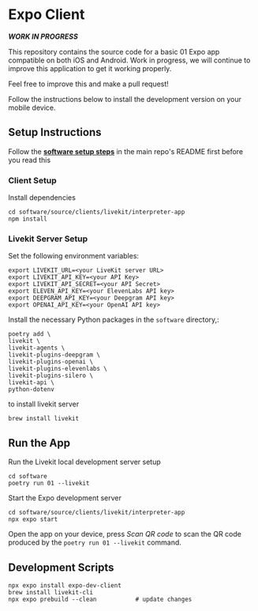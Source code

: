 # Expo Client

**_WORK IN PROGRESS_**

This repository contains the source code for a basic 01 Expo app compatible on both iOS and Android. Work in progress, we will continue to improve this application to get it working properly.

Feel free to improve this and make a pull request!

Follow the instructions below to install the development version on your mobile device.

## Setup Instructions

Follow the **[software setup steps](https://github.com/OpenInterpreter/01?tab=readme-ov-file#software)** in the main repo's README first before you read this

### Client Setup

Install dependencies
```shell
cd software/source/clients/livekit/interpreter-app
npm install
```

### Livekit Server Setup

Set the following environment variables:
```shell
export LIVEKIT_URL=<your LiveKit server URL>
export LIVEKIT_API_KEY=<your API Key>
export LIVEKIT_API_SECRET=<your API Secret>
export ELEVEN_API_KEY=<your ElevenLabs API key>
export DEEPGRAM_API_KEY=<your Deepgram API key>
export OPENAI_API_KEY=<your OpenAI API key>
```

Install the necessary Python packages in the `software` directory,:
```shell
poetry add \
livekit \
livekit-agents \
livekit-plugins-deepgram \
livekit-plugins-openai \
livekit-plugins-elevenlabs \
livekit-plugins-silero \
livekit-api \
python-dotenv
```

to install livekit server
```shell
brew install livekit
```

## Run the App

Run the Livekit local development server setup
```shell
cd software
poetry run 01 --livekit
```

Start the Expo development server
```shell
cd software/source/clients/livekit/interpreter-app
npx expo start
```

Open the app on your device, press _Scan QR code_ to scan the QR code produced by the `poetry run 01 --livekit` command.



## Development Scripts
```shell
npx expo install expo-dev-client
brew install livekit-cli
npx expo prebuild --clean           # update changes
```
